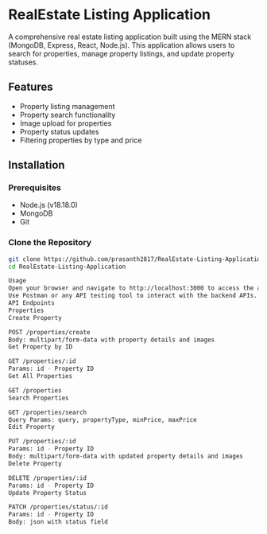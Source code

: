 # RealEstate Listing Application

A comprehensive real estate listing application built using the MERN stack (MongoDB, Express, React, Node.js). 
This application allows users to search for properties, manage property listings, and update property statuses.

## Features

- Property listing management
- Property search functionality
- Image upload for properties
- Property status updates
- Filtering properties by type and price

## Installation

### Prerequisites

- Node.js (v18.18.0)
- MongoDB
- Git

### Clone the Repository

```bash
git clone https://github.com/prasanth2817/RealEstate-Listing-Application.git
cd RealEstate-Listing-Application

Usage
Open your browser and navigate to http://localhost:3000 to access the application.
Use Postman or any API testing tool to interact with the backend APIs.
API Endpoints
Properties
Create Property

POST /properties/create
Body: multipart/form-data with property details and images
Get Property by ID

GET /properties/:id
Params: id - Property ID
Get All Properties

GET /properties
Search Properties

GET /properties/search
Query Params: query, propertyType, minPrice, maxPrice
Edit Property

PUT /properties/:id
Params: id - Property ID
Body: multipart/form-data with updated property details and images
Delete Property

DELETE /properties/:id
Params: id - Property ID
Update Property Status

PATCH /properties/status/:id
Params: id - Property ID
Body: json with status field
